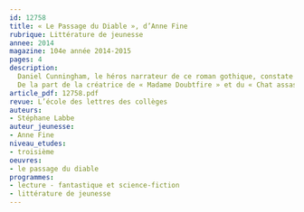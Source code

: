 ```yaml
---
id: 12758
title: « Le Passage du Diable », d’Anne Fine
rubrique: Littérature de jeunesse
annee: 2014
magazine: 104e année 2014-2015
pages: 4
description: 
  Daniel Cunningham, le héros narrateur de ce roman gothique, constate – « J’ai toujours eu une drôle de vie. » Les trois cents pages qui suivent vont être consacrées à l’exposition de ce destin exceptionnel.
  De la part de la créatrice de « Madame Doubtfire » et du « Chat assassin », « Le Passage du Diable » est un roman surprenant, mais Anne Fine est aussi l’auteur de romans pour adultes qui explorent avec malice et impertinence les aspects sombres du psychisme humain et les travers de la société anglaise. « Le Passage du Diable » tient de l’un et de l’autre.
article_pdf: 12758.pdf
revue: L’école des lettres des collèges
auteurs:
- Stéphane Labbe
auteur_jeunesse:
- Anne Fine
niveau_etudes:
- troisième
oeuvres:
- le passage du diable
programmes:
- lecture - fantastique et science-fiction
- littérature de jeunesse
---
```

